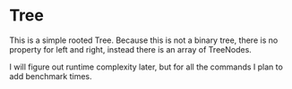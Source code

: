 # Tree

This is a simple rooted Tree. Because this is not a binary tree, there is no property for left and right, instead there is an array of TreeNodes.

I will figure out runtime complexity later, but for all the commands I plan to add benchmark times.

